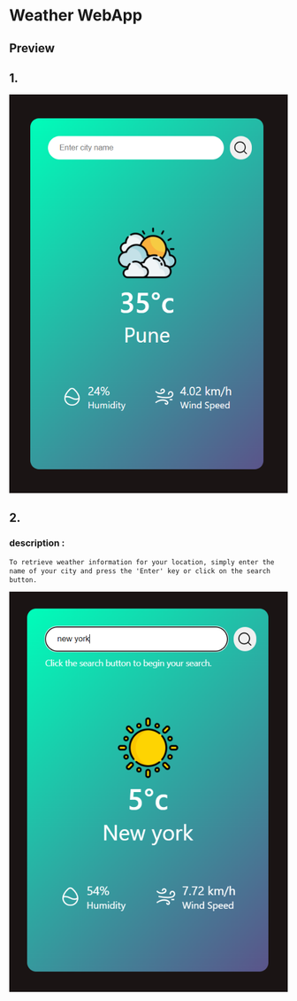 # Weather WebApp

## Preview

## 1.

![img](assets/img/weather1.png)

## 2.

### description :

    To retrieve weather information for your location, simply enter the name of your city and press the 'Enter' key or click on the search button.

![img](assets/img/weather2.png)
